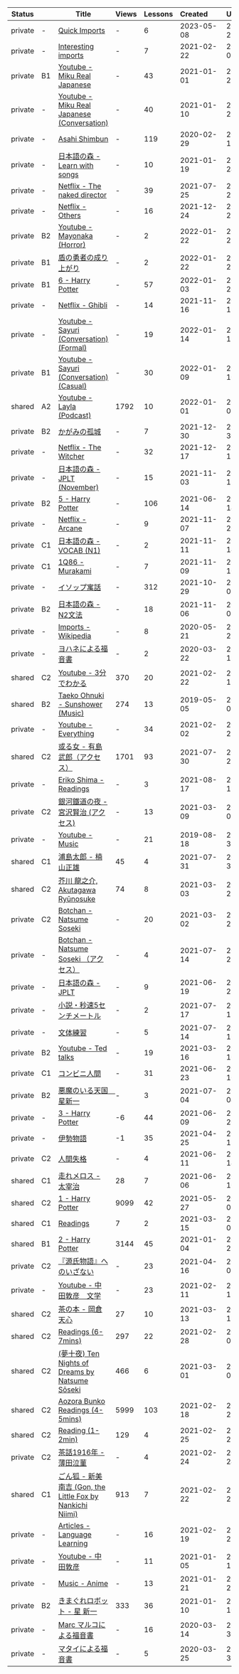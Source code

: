 |Status| |Title|Views|Lessons|Created&nbsp;&nbsp;&nbsp;&nbsp;&nbsp;&nbsp;|Updated&nbsp;&nbsp;&nbsp;&nbsp;&nbsp;&nbsp;|
|------|-|-----|-----|-------|--------------|--------------|
|private|-|[Quick Imports](https://www.lingq.com/en/learn/ja/web/library/course/537808)|-|6|2023-05-08|2023-05-21
|private|-|[Interesting imports](https://www.lingq.com/en/learn/ja/web/library/course/1209807)|-|7|2021-02-22|2023-03-09
|private|B1|[Youtube -  Miku Real Japanese](https://www.lingq.com/en/learn/ja/web/library/course/918677)|-|43|2021-01-01|2023-01-21
|private|-|[Youtube -  Miku Real Japanese (Conversation)](https://www.lingq.com/en/learn/ja/web/library/course/924250)|-|40|2021-01-10|2022-11-26
|private|-|[Asahi Shimbun](https://www.lingq.com/en/learn/ja/web/library/course/527273)|-|119|2020-02-29|2022-04-11
|private|-|[日本語の森  - Learn with songs](https://www.lingq.com/en/learn/ja/web/library/course/877121)|-|10|2021-01-19|2022-02-24
|private|-|[Netflix - The naked director](https://www.lingq.com/en/learn/ja/web/library/course/888050)|-|39|2021-07-25|2022-01-28
|private|-|[Netflix - Others](https://www.lingq.com/en/learn/ja/web/library/course/1004173)|-|16|2021-12-24|2022-01-23
|private|B2|[Youtube - Mayonaka (Horror)](https://www.lingq.com/en/learn/ja/web/library/course/1003917)|-|2|2022-01-22|2022-01-23
|private|B1|[盾の勇者の成り上がり](https://www.lingq.com/en/learn/ja/web/library/course/1003347)|-|2|2022-01-22|2022-01-22
|private|B1|[6 - Harry Potter](https://www.lingq.com/en/learn/ja/web/library/course/991617)|-|57|2022-01-03|2022-01-20
|private|-|[Netflix - Ghibli](https://www.lingq.com/en/learn/ja/web/library/course/961236)|-|14|2021-11-16|2022-01-17
|private|-|[Youtube - Sayuri (Conversation)(Formal)](https://www.lingq.com/en/learn/ja/web/library/course/998192)|-|19|2022-01-14|2022-01-15
|private|B1|[Youtube - Sayuri (Conversation)(Casual)](https://www.lingq.com/en/learn/ja/web/library/course/994941)|-|30|2022-01-09|2022-01-10
|shared|A2|[Youtube - Layla (Podcast)](https://www.lingq.com/en/learn/ja/web/library/course/990105)|1792|10|2022-01-01|2022-01-07
|private|B2|[かがみの孤城](https://www.lingq.com/en/learn/ja/web/library/course/987877)|-|7|2021-12-30|2021-12-30
|private|-|[Netflix - The Witcher](https://www.lingq.com/en/learn/ja/web/library/course/982382)|-|32|2021-12-17|2021-12-18
|private|-|[日本語の森 - JPLT (November)](https://www.lingq.com/en/learn/ja/web/library/course/951547)|-|15|2021-11-03|2021-12-18
|private|B2|[5 - Harry Potter](https://www.lingq.com/en/learn/ja/web/library/course/864436)|-|106|2021-06-14|2021-12-14
|private|-|[Netflix - Arcane](https://www.lingq.com/en/learn/ja/web/library/course/954155)|-|9|2021-11-07|2021-11-20
|private|C1|[日本語の森 - VOCAB (N1)](https://www.lingq.com/en/learn/ja/web/library/course/957100)|-|2|2021-11-11|2021-11-14
|private|C1|[1Q86 - Murakami](https://www.lingq.com/en/learn/ja/web/library/course/955695)|-|7|2021-11-09|2021-11-10
|private|-|[イソップ寓話](https://www.lingq.com/en/learn/ja/web/library/course/948083)|-|312|2021-10-29|2021-11-09
|private|B2|[日本語の森 - N2文法](https://www.lingq.com/en/learn/ja/web/library/course/953229)|-|18|2021-11-06|2021-11-06
|private|-|[Imports - Wikipedia](https://www.lingq.com/en/learn/ja/web/library/course/766789)|-|8|2020-05-21|2021-10-28
|private|-|[ヨハネによる福音書](https://www.lingq.com/en/learn/ja/web/library/course/586878)|-|2|2020-03-22|2021-10-19
|shared|C2|[Youtube - 3分でわかる](https://www.lingq.com/en/learn/ja/web/library/course/796377)|370|20|2021-02-22|2021-10-12
|shared|B2|[Taeko Ohnuki - Sunshower (Music)](https://www.lingq.com/en/learn/ja/web/library/course/462636)|274|13|2019-05-05|2021-10-02
|private|-|[Youtube - Everything](https://www.lingq.com/en/learn/ja/web/library/course/759608)|-|34|2021-02-02|2021-09-22
|shared|C2|[或る女 - 有島武郎（アクセス）](https://www.lingq.com/en/learn/ja/web/library/course/890748)|1701|93|2021-07-30|2021-08-22
|private|-|[Eriko Shima - Readings](https://www.lingq.com/en/learn/ja/web/library/course/902019)|-|3|2021-08-17|2021-08-19
|private|C2|[銀河鐵道の夜 - 宮沢賢治 (アクセス)](https://www.lingq.com/en/learn/ja/web/library/course/807166)|-|13|2021-03-09|2021-08-06
|private|-|[Youtube - Music](https://www.lingq.com/en/learn/ja/web/library/course/771963)|-|21|2019-08-18|2021-07-31
|shared|C1|[浦島太郎 - 楠山正雄](https://www.lingq.com/en/learn/ja/web/library/course/891529)|45|4|2021-07-31|2021-07-31
|shared|C2|[芥川 龍之介, Akutagawa Ryūnosuke](https://www.lingq.com/en/learn/ja/web/library/course/803231)|74|8|2021-03-03|2021-07-29
|private|C2|[Botchan - Natsume Soseki](https://www.lingq.com/en/learn/ja/web/library/course/802468)|-|20|2021-03-02|2021-07-23
|private|-|[Botchan - Natsume Soseki （アクセス）](https://www.lingq.com/en/learn/ja/web/library/course/884863)|-|4|2021-07-14|2021-07-23
|private|-|[日本語の森  - JPLT](https://www.lingq.com/en/learn/ja/web/library/course/877115)|-|9|2021-06-19|2021-07-23
|private|-|[小説・秒速5センチメートル](https://www.lingq.com/en/learn/ja/web/library/course/883776)|-|2|2021-07-17|2021-07-17
|private|-|[文体練習](https://www.lingq.com/en/learn/ja/web/library/course/882250)|-|5|2021-07-14|2021-07-16
|private|B2|[Youtube - Ted talks](https://www.lingq.com/en/learn/ja/web/library/course/811556)|-|19|2021-03-16|2021-07-10
|private|C1|[コンビニ人間](https://www.lingq.com/en/learn/ja/web/library/course/869746)|-|31|2021-06-23|2021-07-10
|private|B2|[悪魔のいる天国　星新一](https://www.lingq.com/en/learn/ja/web/library/course/876910)|-|3|2021-07-04|2021-07-04
|private|-|[3 - Harry Potter](https://www.lingq.com/en/learn/ja/web/library/course/861745)|-6|44|2021-06-09|2021-06-20
|private|-|[伊勢物語](https://www.lingq.com/en/learn/ja/web/library/course/836079)|-1|35|2021-04-25|2021-06-15
|private|C2|[人間失格](https://www.lingq.com/en/learn/ja/web/library/course/864152)|-|4|2021-06-11|2021-06-14
|shared|C1|[走れメロス - 太宰治](https://www.lingq.com/en/learn/ja/web/library/course/860023)|28|7|2021-06-06|2021-06-10
|shared|C2|[1 - Harry Potter](https://www.lingq.com/en/learn/ja/web/library/course/854312)|9099|42|2021-05-27|2021-06-09
|shared|C1|[Readings](https://www.lingq.com/en/learn/ja/web/library/course/811588)|7|2|2021-03-15|2021-06-08
|shared|B1|[2 - Harry Potter](https://www.lingq.com/en/learn/ja/web/library/course/763592)|3144|45|2021-01-04|2021-05-28
|private|C2|[『源氏物語』へのいざない](https://www.lingq.com/en/learn/ja/web/library/course/830520)|-|23|2021-04-16|2021-05-08
|private|-|[Youtube - 中田敦彦　文学](https://www.lingq.com/en/learn/ja/web/library/course/788118)|-|23|2021-02-11|2021-04-15
|shared|C2|[茶の本 - 岡倉天心](https://www.lingq.com/en/learn/ja/web/library/course/809805)|27|10|2021-03-13|2021-03-13
|shared|C2|[Readings (6-7mins)](https://www.lingq.com/en/learn/ja/web/library/course/800766)|297|22|2021-02-28|2021-03-03
|shared|C2|[(夢十夜) Ten Nights of Dreams by Natsume Sōseki](https://www.lingq.com/en/learn/ja/web/library/course/801912)|466|6|2021-03-01|2021-03-02
|shared|C2|[Aozora Bunko Readings (4-5mins)](https://www.lingq.com/en/learn/ja/web/library/course/793510)|5999|103|2021-02-18|2021-02-28
|shared|C2|[Reading (1-2min)](https://www.lingq.com/en/learn/ja/web/library/course/798926)|129|4|2021-02-25|2021-02-25
|private|C2|[茶話1916年 - 薄田泣菫](https://www.lingq.com/en/learn/ja/web/library/course/797924)|-|4|2021-02-24|2021-02-24
|shared|C1|[ごん狐 - 新美南吉 (Gon, the Little Fox by Nankichi Niimi)](https://www.lingq.com/en/learn/ja/web/library/course/796710)|913|7|2021-02-22|2021-02-22
|private|-|[Articles - Language Learning](https://www.lingq.com/en/learn/ja/web/library/course/794251)|-|16|2021-02-19|2021-02-21
|private|-|[Youtube - 中田敦彦](https://www.lingq.com/en/learn/ja/web/library/course/787860)|-|11|2021-01-05|2021-02-11
|private|-|[Music - Anime](https://www.lingq.com/en/learn/ja/web/library/course/772820)|-|13|2021-01-21|2021-01-29
|private|B2|[きまぐれロボット -  星 新一](https://www.lingq.com/en/learn/ja/web/library/course/766311)|333|36|2021-01-10|2021-01-10
|private|-|[Marc マルコによる福音書](https://www.lingq.com/en/learn/ja/web/library/course/583391)|-|16|2020-03-14|2020-03-30
|private|-|[マタイによる福音書](https://www.lingq.com/en/learn/ja/web/library/course/588945)|-|5|2020-03-25|2020-03-30
